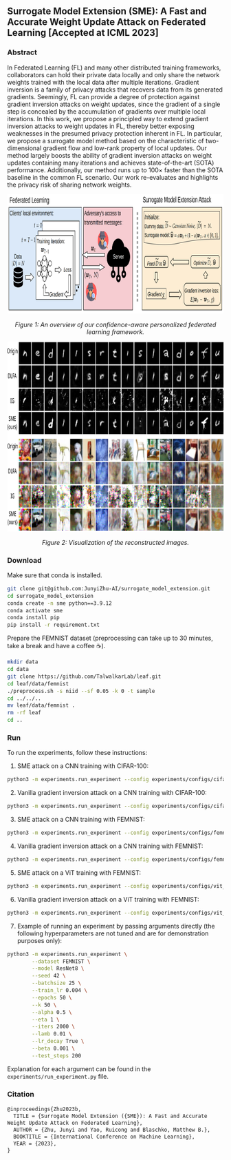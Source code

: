 ## Surrogate Model Extension (SME): A Fast and Accurate Weight Update Attack on Federated Learning [Accepted at ICML 2023]

### Abstract
In Federated Learning (FL) and many other distributed training frameworks, collaborators can hold their private data locally and only share the network weights trained with the local data after multiple iterations. Gradient inversion is a family of privacy attacks that recovers data from its generated gradients. Seemingly, FL can provide a degree of protection against gradient inversion attacks on weight updates, since the gradient of a single step is concealed by the accumulation of gradients over multiple local iterations. In this work, we propose a principled way to extend gradient inversion attacks to weight updates in FL, thereby better exposing weaknesses in the presumed privacy protection inherent in FL. In particular, we propose a surrogate model method based on the characteristic of two-dimensional gradient flow and low-rank property of local updates. Our method largely boosts the ability of gradient inversion attacks on weight updates containing many iterations and achieves state-of-the-art (SOTA) performance. Additionally, our method runs up to $100\times$ faster than the SOTA baseline in the common FL scenario. Our work re-evaluates and highlights the privacy risk of sharing network weights.

<p align="center">
      <img width="902" height="277" src=".illustration.png" alt>
</p>
<p align="center">
    <em>Figure 1: An overview of our confidence-aware personalized federated learning framework.</em>
</p>

<p align="center">
      <img width="1000" height="441" src=".visualization.png" alt>
</p>
<p align="center">
    <em> Figure 2: Visualization of the reconstructed images. </em>
</p>


### Download
Make sure that conda is installed.
```sh
git clone git@github.com:JunyiZhu-AI/surrogate_model_extension.git
cd surrogate_model_extension
conda create -n sme python==3.9.12
conda activate sme
conda install pip
pip install -r requirement.txt
```
Prepare the FEMNIST dataset (preprocessing can take up to 30 minutes, take a break and have a coffee ☕).
```sh
mkdir data
cd data
git clone https://github.com/TalwalkarLab/leaf.git
cd leaf/data/femnist
./preprocess.sh -s niid --sf 0.05 -k 0 -t sample
cd ../../..
mv leaf/data/femnist .
rm -rf leaf
cd ..
```

### Run
To run the experiments, follow these instructions:

1. SME attack on a CNN training with CIFAR-100:
```sh
python3 -m experiments.run_experiment --config experiments/configs/cifar_sme.json
```

2. Vanilla gradient inversion attack on a CNN training with CIFAR-100:
```sh
python3 -m experiments.run_experiment --config experiments/configs/cifar_ig.json
```

3. SME attack on a CNN training with FEMNIST:
```sh
python3 -m experiments.run_experiment --config experiments/configs/femnist_sme.json
```

4. Vanilla gradient inversion attack on a CNN training with FEMNIST:
```sh
python3 -m experiments.run_experiment --config experiments/configs/femnist_ig.json
```

5. SME attack on a ViT training with FEMNIST:
```sh
python3 -m experiments.run_experiment --config experiments/configs/vit_sme.json
```

6. Vanilla gradient inversion attack on a ViT training with FEMNIST:
```sh
python3 -m experiments.run_experiment --config experiments/configs/vit_ig.json
```

7. Example of running an experiment by passing arguments directly (the following hyperparameters are not tuned and are for demonstration purposes only):
```sh
python3 -m experiments.run_experiment \
        --dataset FEMNIST \
        --model ResNet8 \
        --seed 42 \
        --batchsize 25 \
        --train_lr 0.004 \
        --epochs 50 \
        --k 50 \
        --alpha 0.5 \
        --eta 1 \
        --iters 2000 \
        --lamb 0.01 \
        --lr_decay True \
        --beta 0.001 \
        --test_steps 200
  ```
  Explanation for each argument can be found in the ```experiments/run_experiment.py``` file.

### Citation
```
@inproceedings{Zhu2023b,
  TITLE = {Surrogate Model Extension ({SME}): A Fast and Accurate Weight Update Attack on Federated Learning},
  AUTHOR = {Zhu, Junyi and Yao, Ruicong and Blaschko, Matthew B.},
  BOOKTITLE = {International Conference on Machine Learning},
  YEAR = {2023},
}
```

